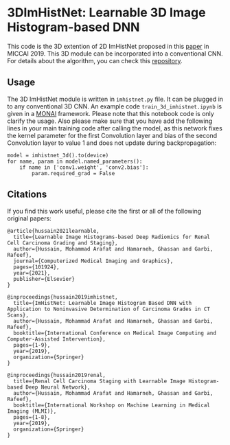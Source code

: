 # 3DImHistNet: Learnable 3D Image Histogram-based DNN

This code is the 3D extention of 2D ImHistNet proposed in this [paper](http://www.cs.sfu.ca/~hamarneh/ecopy/miccai2019e.pdf) in MICCAI 2019. This 3D module can be incorporated into a conventional CNN. For details about the algorithm, you can check this [repository](https://github.com/marafathussain/ImHistNet).

## Usage
The 3D ImHistNet module is written in ```imhistnet.py``` file. It can be plugged in to any conventional 3D CNN. An example code ```train_3d_imhistnet.ipynb``` is given in a [MONAI](https://monai.io/) framework. Please note that this notebook code is only clarify the usage. Also please make sure that you have add the following lines in your main training code after calling the model, as this network fixes the kernel parameter for the first Convolution layer and bias of the second Convolution layer to value 1 and does not update during backpropagation:

```
model = imhistnet_3d().to(device)
for name, param in model.named_parameters():
    if name in ['conv1.weight', 'conv2.bias']:
        param.required_grad = False
```

## Citations
If you find this work useful, please cite the first or all of the following original papers:

```
@article{hussain2021learnable,
  title={Learnable Image Histograms-based Deep Radiomics for Renal Cell Carcinoma Grading and Staging},
  author={Hussain, Mohammad Arafat and Hamarneh, Ghassan and Garbi, Rafeef},
  journal={Computerized Medical Imaging and Graphics},
  pages={101924},
  year={2021},
  publisher={Elsevier}
}
```

```
@inproceedings{hussain2019imhistnet,
  title={ImHistNet: Learnable Image Histogram Based DNN with Application to Noninvasive Determination of Carcinoma Grades in CT Scans},
  author={Hussain, Mohammad Arafat and Hamarneh, Ghassan and Garbi, Rafeef},
  booktitle={International Conference on Medical Image Computing and Computer-Assisted Intervention},
  pages={1-9},
  year={2019},
  organization={Springer}
}
```

```
@inproceedings{hussain2019renal,
  title={Renal Cell Carcinoma Staging with Learnable Image Histogram-based Deep Neural Network},
  author={Hussain, Mohammad Arafat and Hamarneh, Ghassan and Garbi, Rafeef},
  booktitle={International Workshop on Machine Learning in Medical Imaging (MLMI)},
  pages={1-8},
  year={2019},
  organization={Springer}
}
```
